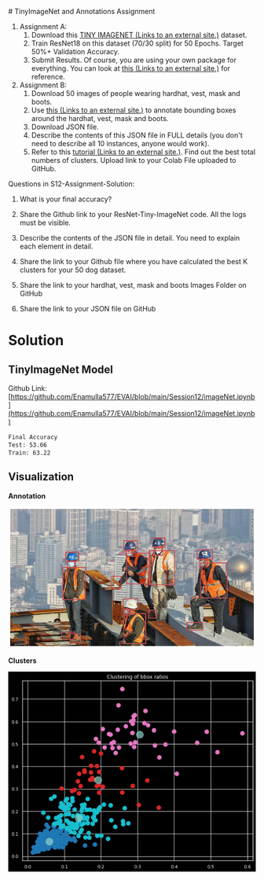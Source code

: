
﻿# TinyImageNet and Annotations Assignment


1.  Assignment A:
    1.  Download this  [TINY IMAGENET (Links to an external site.)](http://cs231n.stanford.edu/tiny-imagenet-200.zip)  dataset.
    2.  Train ResNet18 on this dataset (70/30 split) for 50 Epochs. Target 50%+ Validation Accuracy.
    3.  Submit Results. Of course, you are using your own package for everything. You can look at  [this (Links to an external site.)](https://github.com/sonugiri1043/Train_ResNet_On_Tiny_ImageNet/blob/master/Train_ResNet_On_Tiny_ImageNet.ipynb)  for reference.
2.  Assignment B:
    1.  Download 50 images of people wearing hardhat, vest, mask and boots. 
    2.  Use  [this (Links to an external site.)](http://www.robots.ox.ac.uk/~vgg/software/via/via_demo.html)  to annotate bounding boxes around the hardhat, vest, mask and boots.
    3.  Download JSON file.
    4.  Describe the contents of this JSON file in FULL details (you don't need to describe all 10 instances, anyone would work).
    5.  Refer to this  [tutorial (Links to an external site.)](https://towardsdatascience.com/machine-learning-algorithms-part-9-k-means-example-in-python-f2ad05ed5203). Find out the best total numbers of clusters. Upload link to your Colab File uploaded to GitHub.

Questions in S12-Assignment-Solution:

1.  What is your final accuracy?
2.  Share the Github link to your ResNet-Tiny-ImageNet code. All the logs must be visible.
    
3.  Describe the contents of the JSON file in detail. You need to explain each element in detail.
4.  Share the link to your Github file where you have calculated the best K clusters for your 50 dog dataset.
    
5.  Share the link to your hardhat, vest, mask and boots Images Folder on GitHub
6.  Share the link to your JSON file on GitHub

# Solution

## TinyImageNet Model

Github Link: [https://github.com/Enamulla577/EVAI/blob/main/Session12/imageNet.ipynb](https://github.com/Enamulla577/EVAI/blob/main/Session12/imageNet.ipynb)

```
Final Accuracy
Test: 53.66
Train: 63.22
```
## Visualization

**Annotation**

![enter image description here](https://github.com/Enamulla577/EVAI/blob/main/Session12/AssignmentB/annotated_image.png?raw=true)


**Clusters**

![enter image description here](https://github.com/Enamulla577/EVAI/blob/main/Session12/AssignmentB/total_clusters.png?raw=true)
